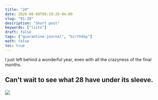 ```yaml
---
title: "28"
date: 2020-08-08T00:19:29-04:00
slug: "91-28"
description: "Short post"
keywords: ["lists"]
draft: false
tags: ["quarantine-journal", "birthday"]
math: false
toc: true
---
```


I just left behind a wonderful year, even with all the crazyness of the final months. 

<h2> Can't wait to see what 28 have under its sleeve.

![](/91-28y.png)